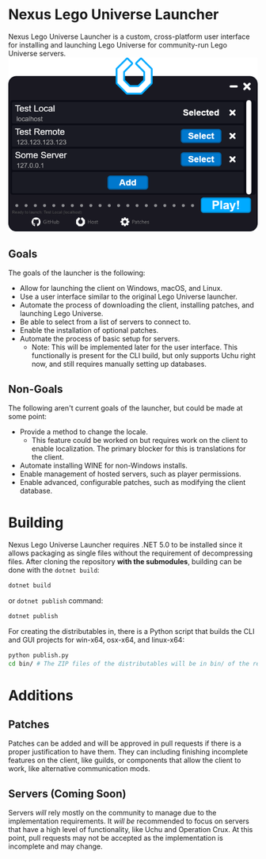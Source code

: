 # Nexus Lego Universe Launcher
Nexus Lego Universe Launcher is a custom, cross-platform
user interface for installing and launching Lego Universe
for community-run Lego Universe servers.
![Launcher example](images/launcher.png)

## Goals
The goals of the launcher is the following:
* Allow for launching the client on Windows, macOS, and Linux.
* Use a user interface similar to the original Lego Universe launcher.
* Automate the process of downloading the client, installing patches,
  and launching Lego Universe.
* Be able to select from a list of servers to connect to.
* Enable the installation of optional patches.
* Automate the process of basic setup for servers.
  * Note: This will be implemented later for the user interface.
    This functionally is present for the CLI build, but only supports
    Uchu right now, and still requires manually setting up databases.

## Non-Goals
The following aren't current goals of the launcher, but could
be made at some point:
* Provide a method to change the locale.
  * This feature could be worked on but requires work on the client to enable
    localization. The primary blocker for this is translations for the client.
* Automate installing WINE for non-Windows installs.
* Enable management of hosted servers, such as player permissions.
* Enable advanced, configurable patches, such as modifying the client database.

# Building
Nexus Lego Universe Launcher requires .NET 5.0 to be installed
since it allows packaging as single files without the requirement of
decompressing files. After cloning the repository **with the submodules**,
building can be done with the `dotnet build`:
```bash
dotnet build
```
or `dotnet publish` command:
```bash
dotnet publish
```

For creating the distributables in, there is a Python script that builds the
CLI and GUI projects for win-x64, osx-x64, and linux-x64:
```bash
python publish.py
cd bin/ # The ZIP files of the distributables will be in bin/ of the repository.
```

# Additions
## Patches
Patches can be added and will be approved in pull requests if there
is a proper justification to have them. They can including finishing incomplete
features on the client, like guilds, or components that allow the client
to work, like alternative communication mods.

## Servers (Coming Soon)
Servers *will* rely mostly on the community to manage due to the implementation
requirements. It *will be* recommended to focus on servers that have a high
level of functionality, like Uchu and Operation Crux. At this point, pull
requests may not be accepted as the implementation is incomplete and may
change.